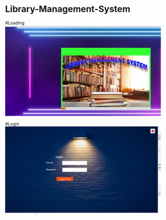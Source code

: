 # Library-Management-System

#Loading
![image alt](https://github.com/Tushar0063/Library-Management-System/blob/80470026e9529852a4d31e0887978addebe6c8d2/Screenshot%202025-05-26%20004028.png)

#Login
![image alt](https://github.com/Tushar0063/Library-Management-System/blob/0e8dc6aa636027819bf74c7e54b451a01113ff45/Screenshot%202025-05-26%20003712.png)

